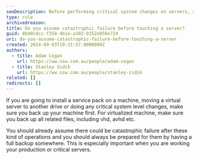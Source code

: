 ```yaml
---
seoDescription: Before performing critical system changes on servers, assume catastrophic failure and back up crucial files to ensure data integrity.
type: rule
archivedreason:
title: Do you assume catastrophic failure before touching a server?
guid: 8b40cdcc-f358-4b1e-a102-9152e056e724
uri: do-you-assume-catastrophic-failure-before-touching-a-server
created: 2014-09-03T19:21:57.0000000Z
authors:
  - title: Adam Cogan
    url: https://ww.ssw.com.au/people/adam-cogan
  - title: Stanley Sidik
    url: https://ww.ssw.com.au/people/stanley-sidik
related: []
redirects: []
---
```


If you are going to install a service pack on a machine, moving a virtual server to another drive or doing any critical system level changes, make sure you back up your machine first. For virtualized machine, make sure you back up all related files, including vhd, avhd etc.

<!--endintro-->

You should already assume there could be catastrophic failure after these kind of operations and you should always be prepared for them by having a full backup somewhere. This is especially important when you are working your production or critical servers.
